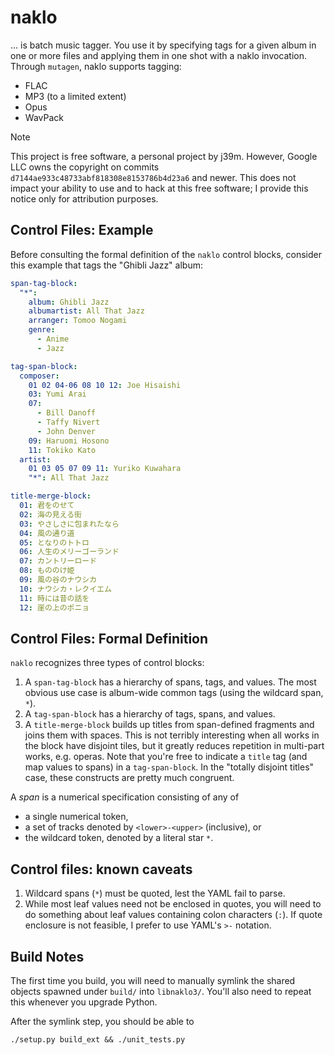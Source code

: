# naklo

... is batch music tagger. You use it by specifying tags for a given
album in one or more files and applying them in one shot with a naklo
invocation. Through `mutagen`, naklo supports tagging:

*   FLAC
*   MP3 (to a limited extent)
*   Opus
*   WavPack

> [!NOTE]
> This project is free software, a personal project by j39m.
> However, Google LLC owns the copyright on commits
> `d7144ae933c48733abf818308e8153786b4d23a6` and newer. This does not
> impact your ability to use and to hack at this free software; I
> provide this notice only for attribution purposes.

## Control Files: Example

Before consulting the formal definition of the `naklo` control blocks,
consider this example that tags the "Ghibli Jazz" album:

```yaml
span-tag-block:
  "*":
    album: Ghibli Jazz
    albumartist: All That Jazz
    arranger: Tomoo Nogami
    genre:
      - Anime
      - Jazz

tag-span-block:
  composer:
    01 02 04-06 08 10 12: Joe Hisaishi
    03: Yumi Arai
    07:
      - Bill Danoff
      - Taffy Nivert
      - John Denver
    09: Haruomi Hosono
    11: Tokiko Kato
  artist:
    01 03 05 07 09 11: Yuriko Kuwahara
    "*": All That Jazz

title-merge-block:
  01: 君をのせて
  02: 海の見える街
  03: やさしさに包まれたなら
  04: 風の通り道
  05: となりのトトロ
  06: 人生のメリーゴーランド
  07: カントリーロード
  08: もののけ姫
  09: 風の谷のナウシカ
  10: ナウシカ・レクイエム
  11: 時には昔の話を
  12: 崖の上のポニョ
```

## Control Files: Formal Definition

`naklo` recognizes three types of control blocks:

1.  A `span-tag-block` has a hierarchy of spans, tags, and values.
    The most obvious use case is album-wide common tags (using the
    wildcard span, `*`).
1.  A `tag-span-block` has a hierarchy of tags, spans, and values.
1.  A `title-merge-block` builds up titles from span-defined fragments
    and joins them with spaces. This is not terribly interesting when
    all works in the block have disjoint tiles, but it greatly reduces
    repetition in multi-part works, e.g. operas. Note that you're free
    to indicate a `title` tag (and map values to spans) in a
    `tag-span-block`. In the "totally disjoint titles" case, these
    constructs are pretty much congruent.

A *span* is a numerical specification consisting of any of

*   a single numerical token,
*   a set of tracks denoted by `<lower>-<upper>` (inclusive), or
*   the wildcard token, denoted by a literal star `*`.

## Control files: known caveats

1.  Wildcard spans (`*`) must be quoted, lest the YAML fail to parse.
1.  While most leaf values need not be enclosed in quotes, you will need
    to do something about leaf values containing colon characters (`:`).
    If quote enclosure is not feasible, I prefer to use YAML's `>-`
    notation.

## Build Notes

The first time you build, you will need to manually symlink the shared
objects spawned under `build/` into `libnaklo3/`. You'll also need to
repeat this whenever you upgrade Python.

After the symlink step, you should be able to

```
./setup.py build_ext && ./unit_tests.py
```
